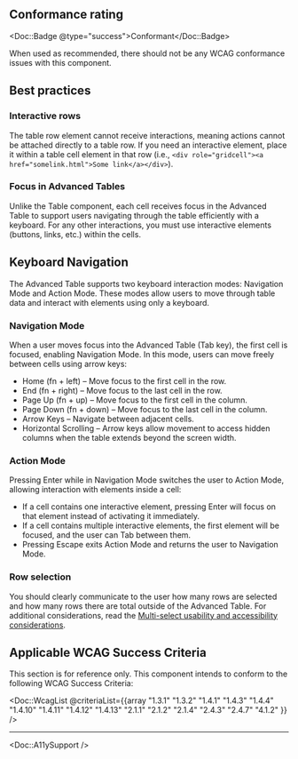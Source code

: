 ## Conformance rating

<Doc::Badge @type="success">Conformant</Doc::Badge>

When used as recommended, there should not be any WCAG conformance issues with this component.

## Best practices

### Interactive rows

The table row element cannot receive interactions, meaning actions cannot be attached directly to a table row. If you need an interactive element, place it within a table cell element in that row (i.e., `<div role="gridcell"><a href="somelink.html">Some link</a></div>`).

### Focus in Advanced Tables

Unlike the Table component, each cell receives focus in the Advanced Table to support users navigating through the table efficiently with a keyboard. For any other interactions, you must use interactive elements (buttons, links, etc.) within the cells. 

## Keyboard Navigation

The Advanced Table supports two keyboard interaction modes: Navigation Mode and Action Mode. These modes allow users to move through table data and interact with elements using only a keyboard.

### Navigation Mode

When a user moves focus into the Advanced Table (Tab key), the first cell is focused, enabling Navigation Mode. In this mode, users can move freely between cells using arrow keys:

- Home (fn + left) – Move focus to the first cell in the row.
- End (fn + right) – Move focus to the last cell in the row.
- Page Up (fn + up) – Move focus to the first cell in the column.
- Page Down (fn + down) – Move focus to the last cell in the column.
- Arrow Keys – Navigate between adjacent cells.
- Horizontal Scrolling – Arrow keys allow movement to access hidden columns when the table extends beyond the screen width.

### Action Mode

Pressing Enter while in Navigation Mode switches the user to Action Mode, allowing interaction with elements inside a cell:

- If a cell contains one interactive element, pressing Enter will focus on that element instead of activating it immediately.
- If a cell contains multiple interactive elements, the first element will be focused, and the user can Tab between them.
- Pressing Escape exits Action Mode and returns the user to Navigation Mode.

### Row selection

You should clearly communicate to the user how many rows are selected and how many rows there are total outside of the Advanced Table. For additional considerations, read the [Multi-select usability and accessibility considerations](/components/table/advanced-table?tab=code#usability-and-accessibility-considerations).

## Applicable WCAG Success Criteria

This section is for reference only. This component intends to conform to the following WCAG Success Criteria:

<Doc::WcagList @criteriaList={{array "1.3.1" "1.3.2" "1.4.1" "1.4.3" "1.4.4" "1.4.10" "1.4.11" "1.4.12" "1.4.13" "2.1.1" "2.1.2" "2.1.4" "2.4.3" "2.4.7" "4.1.2" }} />

---

<Doc::A11ySupport />
